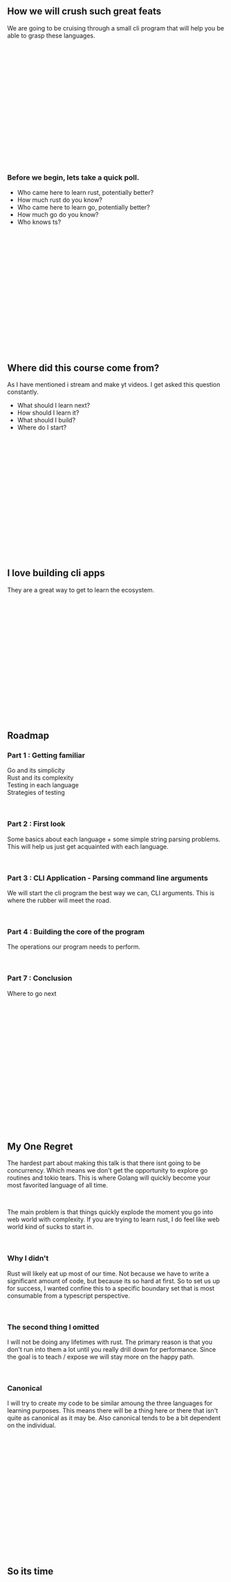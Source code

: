 ## How we will crush such great feats
We are going to be cruising through a small cli program that will help you be
able to grasp these languages.

<br />
<br />
<br />
<br />
<br />
<br />
<br />
<br />
<br />
<br />
<br />
<br />
<br />
<br />
<br />
<br />

### Before we begin, lets take a quick poll.
* Who came here to learn rust, potentially better?
* How much rust do you know?
* Who came here to learn go, potentially better?
* How much go do you know?
* Who knows ts?

<br />
<br />
<br />
<br />
<br />
<br />
<br />
<br />
<br />
<br />
<br />
<br />
<br />
<br />
<br />
<br />

## Where did this course come from?
As I have mentioned i stream and make yt videos.  I get asked this question constantly.

* What should I learn next?
* How should I learn it?
* What should I build?
* Where do I start?

<br />
<br />
<br />
<br />
<br />
<br />
<br />
<br />
<br />
<br />
<br />
<br />
<br />
<br />
<br />
<br />

## I love building cli apps
They are a great way to get to learn the ecosystem.

<br />
<br />
<br />
<br />
<br />
<br />
<br />
<br />
<br />
<br />
<br />
<br />
<br />
<br />
<br />
<br />

## Roadmap
### Part 1 : Getting familiar
Go and its simplicity<br />
Rust and its complexity<br />
Testing in each language<br />
Strategies of testing<br />

<br />

### Part 2 : First look
Some basics about each language + some simple string parsing problems.  This
will help us just get acquainted with each language.

<br />

### Part 3 : CLI Application - Parsing command line arguments
We will start the cli program the best way we can, CLI arguments.  This is
where the rubber will meet the road.

<br />

### Part 4 : Building the core of the program
The operations our program needs to perform.

<br />

### Part 7 : Conclusion
Where to go next

<br />

<br />
<br />
<br />
<br />
<br />
<br />
<br />
<br />
<br />
<br />
<br />
<br />
<br />
<br />
<br />
<br />

## My One Regret
The hardest part about making this talk is that there isnt going to be
concurrency.  Which means we don't get the opportunity to explore go routines
and tokio tears.  This is where Golang will quickly become your most favorited
language of all time.

<br />

The main problem is that things quickly explode the moment you go into web
world with complexity.  If you are trying to learn rust, I do feel like web
world kind of sucks to start in.

<br />

### Why I didn't
Rust will likely eat up most of our time.  Not because we have to write a
significant amount of code, but because its so hard at first.  So to set us up
for success, I wanted confine this to a specific boundary set that is most
consumable from a typescript perspective.

<br />

### The second thing I omitted
I will not be doing any lifetimes with rust.  The primary reason is that you
don't run into them a lot until you really drill down for performance.  Since
the goal is to teach / expose we will stay more on the happy path.

<br />

### Canonical
I will try to create my code to be similar amoung the three languages for
learning purposes.  This means there will be a thing here or there that isn't
quite as canonical as it may be.  Also canonical tends to be a bit dependent on
the individual.

<br />
<br />
<br />
<br />
<br />
<br />
<br />
<br />
<br />
<br />
<br />
<br />
<br />
<br />
<br />
<br />

## So its time

<br />
<br />
<br />
<br />
<br />
<br />
<br />
<br />
<br />
<br />
<br />
<br />
<br />
<br />
<br />
<br />

## WAIT
do you have rust installed?
do you have go installed?

Now would be an excellent time to get that done.  In fact, I think we should
take a quick small break just to ensure it happens.

### Go
[Go Dev Docs](https://go.dev/doc/install)
- Install the one for your operating system
- You will want a later version of go.  1.18 has generics, very good.

### Rust
```
curl --proto '=https' --tlsv1.2 -sSf https://sh.rustup.rs | sh
```
- You can rustup to get nightly to have more fun features, and there are some
  good features there.
- or just stick to stable for a stable journey.

<br />
<br />
<br />
<br />
<br />
<br />
<br />
<br />
<br />
<br />
<br />
<br />
<br />
<br />
<br />
<br />

